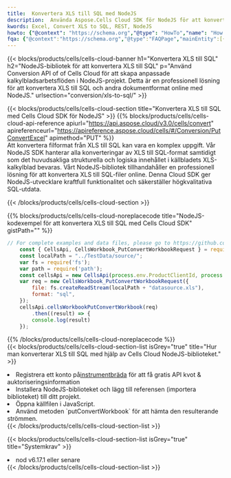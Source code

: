 ```yaml
---
title:  Konvertera XLS till SQL med NodeJS
description:  Använda Aspose.Cells Cloud SDK för NodeJS för att konvertera en XLS-formatfil till en SQL-formatfil.
kwords: Excel, Convert XLS to SQL, REST, NodeJS
howto: {"@context": "https://schema.org","@type": "HowTo","name": "How to convert XLS to SQL using the Cells Cloud NodeJS library.","description": "How to convert XLS to SQL using the Cells Cloud NodeJS library.","image": {"@type": "ImageObject"},"url": "/nodejs/conversion/xls-to-sql/","step": [{ "@type": "HowToStep","name": "How to convert XLS to SQL using the Cells Cloud NodeJS library. step 1", "image": {"@type": "ImageObject",},"url": "/nodejs/conversion/xls-to-sql/","text": "Register an account at <a href='https://dashboard.aspose.cloud/'>Dashboard</a> to get free API quota & authorization details",},{ "@type": "HowToStep","name": "How to convert XLS to SQL using the Cells Cloud NodeJS library. step 1", "image": {"@type": "ImageObject",},"url": "/nodejs/conversion/xls-to-sql/","text": "Install NodeJS library and add the reference (import the library) to your project.",},{ "@type": "HowToStep","name": "How to convert XLS to SQL using the Cells Cloud NodeJS library. step 1", "image": {"@type": "ImageObject",},"url": "/nodejs/conversion/xls-to-sql/","text": "Open the source file in JavaScript.",},{ "@type": "HowToStep","name": "How to convert XLS to SQL using the Cells Cloud NodeJS library. step 1", "image": {"@type": "ImageObject",},"url": "/nodejs/conversion/xls-to-sql/","text": "Use the `putConvertWorkbook` method to retrieve the resulting stream.",}, ],"supply": {"@type": "HowToSupply","name": "document"},"tool": [{"@type": "HowToTool","name": "Visual Studio, Visual Studio Code, WebStorm"},{"@type": "HowToTool","name": "Aspose Cells"}],"totalTime": "PT6M"}
fqa: {"@context":"https://schema.org","@type":"FAQPage","mainEntity":[{"@type":"Question","name":"Why convert file formats in C# using REST API?","acceptedAnswer":{"@type":"Answer","text":"Documents are encoded in many ways, and some files may be incompatible with the software you use. To open and read such files, just convert them to appropriate file formats.<br/><ol><li>Install .NET SDK and add the reference (import the library) to your project.</li><li>Open the source file in C# using REST API.</li><li>Call the PutConvertWorkbookRequest() method, passing an output filename with required extension.</li><li>Get the result of conversion as a separate file.</li></ol>"}},{"@type":"Question","name":"What file formats can I convert with your C# library?","acceptedAnswer":{"@type":"Answer","text":"We support a variety of file formats for conversion using .NET library, including XLSX, Excel, xls , PDF, CSV, HTML, Markdown, XML, PNG, JPG, TIFF, Json, TXT and many more."}},{"@type":"Question","name":"What is the maximum allowed file size for conversion using this .NET library?","acceptedAnswer":{"@type":"Answer","text":"There are no file size limits for format conversions using .NET library."}}]}
---
```

{{< blocks/products/cells/cells-cloud-banner h1="Konvertera XLS till SQL" h2="NodeJS-bibliotek för att konvertera XLS till SQL" p="Använd Conversion API of of Cells Cloud för att skapa anpassade kalkylbladsarbetsflöden i NodeJS-projekt. Detta är en professionell lösning för att konvertera XLS till SQL och andra dokumentformat online med NodeJS." urlsection="conversion/xls-to-sql/" >}}

{{< blocks/products/cells/cells-cloud-section title="Konvertera XLS till SQL med Cells Cloud SDK för NodeJS" >}}
{{% blocks/products/cells/cells-cloud-api-reference apiurl="https://api.aspose.cloud/v3.0/cells/convert" apireferenceurl="https://apireference.aspose.cloud/cells/#/Conversion/PutConvertExcel" apimethod="PUT" %}}
<br/>
Att konvertera filformat från XLS till SQL kan vara en komplex uppgift. Vår NodeJS SDK hanterar alla konverteringar av XLS till SQL-format samtidigt som det huvudsakliga strukturella och logiska innehållet i källbladets XLS-kalkylblad bevaras. Vårt NodeJS-bibliotek tillhandahåller en professionell lösning för att konvertera XLS till SQL-filer online. Denna Cloud SDK ger NodeJS-utvecklare kraftfull funktionalitet och säkerställer högkvalitativa SQL-utdata.

{{< /blocks/products/cells/cells-cloud-section >}}

{{% blocks/products/cells/cells-cloud-noreplacecode title="NodeJS-kodexempel för att konvertera XLS till SQL med Cells Cloud SDK" gistPath="" %}}
 
```js
// For complete examples and data files, please go to https://github.com/aspose-cells-cloud/aspose-cells-cloud-node/
    const { CellsApi, CellsWorkbook_PutConvertWorkbookRequest } = require("asposecellscloud");
    const localPath = "../TestData/source/";
    var fs = require('fs');
    var path = require('path');
    const cellsApi = new CellsApi(process.env.ProductClientId, process.env.ProductClientSecret);
    var req = new CellsWorkbook_PutConvertWorkbookRequest({
        file: fs.createReadStream(localPath + "datasource.xls"),
        format: "sql",
    });
    cellsApi.cellsWorkbookPutConvertWorkbook(req)
        .then((result) => {
        console.log(result)
    });
```
 
{{% /blocks/products/cells/cells-cloud-noreplacecode %}}
<br/>
{{< blocks/products/cells/cells-cloud-section-list isGrey="true" title="Hur man konverterar XLS till SQL med hjälp av Cells Cloud NodeJS-biblioteket." >}}
<li> Registrera ett konto på<a href="https://dashboard.aspose.cloud/">instrumentbräda</a> för att få gratis API kvot & auktoriseringsinformation</li>
<li>Installera NodeJS-biblioteket och lägg till referensen (importera biblioteket) till ditt projekt.</li>
<li>Öppna källfilen i JavaScript.</li>
<li>Använd metoden `putConvertWorkbook` för att hämta den resulterande strömmen.</li>
{{< /blocks/products/cells/cells-cloud-section-list >}}

{{< blocks/products/cells/cells-cloud-section-list isGrey="true" title="Systemkrav" >}}
<li>nod v6.17.1 eller senare</li>
{{< /blocks/products/cells/cells-cloud-section-list >}}
